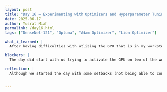 ```yaml
---
layout: post
title: "Day 16 – Experimenting with Optimizers and Hyperparameter Tuning with Optuna"
date: 2025-06-17
author: Yusrat Miah
permalink: /day16.html
tags: ["DenseNet-121", "Optuna", "Adam Optimizer", "Lion Optimizer"]

what_i_learned: |
  After having difficulties with utlizing the GPU that is in my workstation PC, I communicated the iisue with my graduate mentor and was able to use another available workstation in the lab to run my Densenet-121 model. The model I ran locally on Vscode and through the installation of the necessary packages, took approximately 3 hours to run 10 epochs. It was surprising to see that it still took a lot of time to run the model. While waiting for the models to finish running, I enlightened myself on concepts such as hyperparameter tuning and optimizers, which are all important concepts to explore to enhance the ultimate ensemble model for our research.

blockers: |
  The day did start with us trying to activate the GPU on two of the workstations, but that was not a success. Instead, we ended up running the two different models on the PC that our graduate mentor opened access to today.

reflection: |
  Although we started the day with some setbacks (not being able to configure our work stations), I would say my day significantly improved once we were able to run the models and get some results. I specifically liked learning about the new optimizer named LION that apparently has show to beat the performance of the Adam optimizer. I also enjoyed writing some code for using Optuna to see which hyperparemters would be ideal for DenseNet-121. However, I learned through this that running an Optuna study takes a while (upwards to multiple hours to multiple days). My goal for tomorrow is to increase the epochs when running the models and going back to some reference notes that I made for hyperparamters. 


---
```

